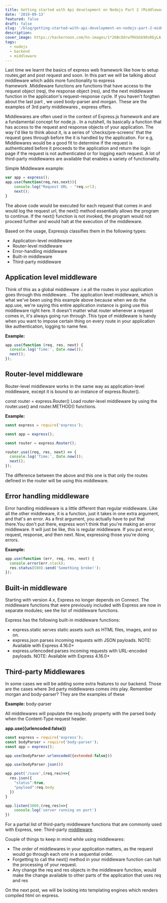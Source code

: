 ```yaml
---
title: Getting started with Api development on Nodejs Part 2 (Middlewares)
date: '2019-09-13'
featured: false
draft: false
slug: '/blog/getting-started-with-api-development-on-nodejs-part-2-middlewares/'
description:
cover_image: https://hackernoon.com/hn-images/1*26BcOdrwfRkbGk9OsREyLA.png
tags:
  - nodejs
  - backend
  - middleware
---
```


Last time we learnt the basics of express web framework like how to setup routes,get and post request and soon. In this part we will be talking about middleware which adds more functionality to express framework .Middleware functions are functions that have access to the request object (req), the response object (res), and the next middleware function in the application's request-response cycle. If you haven't forgtten about the last part , we used body-parser and morgan. These are the examples of 3rd party middlewares , express offers.

Middlewares are often used in the context of Express.js framework and are a fundamental concept for node.js . In a nutshell, its basically a function that has access to the request and response objects of your application. The way I'd like to think about it, is a series of 'checks/pre-screens' that the request goes through before the it is handled by the application. For e.g, Middlewares would be a good fit to determine if the request is authenticated before it proceeds to the application and return the login page if the request is not authenticated or for logging each request. A lot of third-party middlewares are available that enables a variety of functionality.

Simple Middleware example:

```javascript
var app = express();
app.use(function(req,res,next)){
    console.log("Request URL - "req.url);
    next();
}
```

The above code would be executed for each request that comes in and would log the request url, the next() method essentially allows the program to continue. If the next() function is not invoked, the program would not proceed further and would halt at the execution of the middleware.

Based on the usage, Expressjs classifies them in the following types:

- Application-level middleware
- Router-level middleware
- Error-handling middleware
- Built-in middleware
- Third-party middleware

## Application level middleware

Think of this as a global middleware .i.e all the routes in your application goes through this middleware. . The application level middleware, which is what we've been using this example above because when we do the app.use, we're saying this entire application instance is going use this middleware right here.
It doesn't matter what router whenever a request comes in, it's always going run through .This type of middleware is handy when you want to impose certain thing on every route in your application like authentication, logging to name few.

<b>Example:</b>

```javascript
app.use(function (req, res, next) {
  console.log('Time:', Date.now());
  next();
});
```

## Router-level middleware

Router-level middleware works in the same way as application-level middleware, except it is bound to an instance of express.Router().

const router = express.Router()
Load router-level middleware by using the router.use() and router.METHOD() functions.

<b>Example:</b>

```javascript
const express = require('express');

const app = express();

const router = express.Router();

router.use((req, res, next) => {
  console.log('Time:', Date.now());
  next();
});
```

The difference between the above and this one is that only the routes defined in the router will be using this middleware.

## Error handling middleware

Error handling middleware is a little different than regular middleware. Like all the other middleware, it is a function, just it takes in one extra argument, and that's an error. As a first argument, you actually have to put that there.You don't put there, express won't think that you're making an error middleware. It will just be like, this is regular middleware. If you put error, request, response, and then next. Now, expressing those you're doing errors.

<b>Example:</b>

```javascript
app.use(function (err, req, res, next) {
  console.error(err.stack);
  res.status(500).send('Something broke!');
});
```

## Built-in middleware

Starting with version 4.x, Express no longer depends on Connect. The middleware functions that were previously included with Express are now in separate modules; see the list of middleware functions.

Express has the following built-in middleware functions:

- express.static serves static assets such as HTML files, images, and so on.
- express.json parses incoming requests with JSON payloads. NOTE: Available with Express 4.16.0+
- express.urlencoded parses incoming requests with URL-encoded payloads. NOTE: Available with Express 4.16.0+

## Third-party Middlewares

In some cases we will be adding some extra features to our backend. Those are the cases where 3rd party middlewares comes into play. Remember morgan and body-parser? They are the examples of these

<b>Example:</b> body-parser

All middlewares will populate the req.body property with the parsed body when the Content-Type request header.

<b>app.use({urlencoded:false})</b>

```javascript
const express = require('express');
const bodyParser = require('body-parser');
const app = express();

app.use(bodyParser.urlencoded({extended:false}))

app.use(bodyParser.json())

app.post('/save',(req,res)=>{
  res.json({
    "status":true,
    "payload":req.body
  })
}

app.listen(3000,(req,res)=>{
    console.log('server running on port')
})

```

For a partial list of third-party middleware functions that are commonly used with Express, see: Third-party [middleware](https://expressjs.com/en/resources/middleware.html).

Couple of things to keep in mind while using middlewares:

- The order of middlewares in your application matters, as the request would go through each one in a sequential order.
- Forgetting to call the next() method in your middleware function can halt the processing of your request.
- Any change the req and res objects in the middleware function, would make the change available to other parts of the application that uses req and res

On the next post, we will be looking into templating engines which renders compiled html on express.
